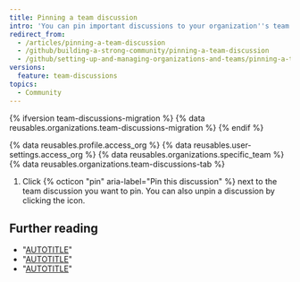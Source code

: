 ```yaml
---
title: Pinning a team discussion
intro: 'You can pin important discussions to your organization''s team pages for easy reference, and unpin discussions that are no longer relevant.'
redirect_from:
  - /articles/pinning-a-team-discussion
  - /github/building-a-strong-community/pinning-a-team-discussion
  - /github/setting-up-and-managing-organizations-and-teams/pinning-a-team-discussion
versions:
  feature: team-discussions
topics:
  - Community
---
```


{% ifversion team-discussions-migration %}
{% data reusables.organizations.team-discussions-migration %}
{% endif %}

{% data reusables.profile.access_org %}
{% data reusables.user-settings.access_org %}
{% data reusables.organizations.specific_team %}
{% data reusables.organizations.team-discussions-tab %}
1. Click {% octicon "pin" aria-label="Pin this discussion" %} next to the team discussion you want to pin. You can also unpin a discussion by clicking the icon.

## Further reading

- "[AUTOTITLE](/organizations/collaborating-with-your-team/about-team-discussions)"
- "[AUTOTITLE](/organizations/collaborating-with-your-team/creating-a-team-discussion)"
- "[AUTOTITLE](/organizations/collaborating-with-your-team/editing-or-deleting-a-team-discussion)"
